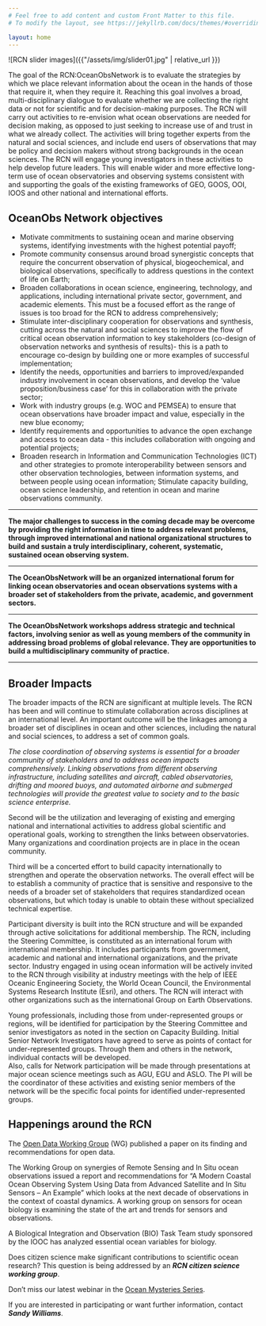 ```yaml
---
# Feel free to add content and custom Front Matter to this file.
# To modify the layout, see https://jekyllrb.com/docs/themes/#overriding-theme-defaults

layout: home
---
```


![RCN slider images]({{"/assets/img/slider01.jpg" | relative_url }})

The goal of the RCN:OceanObsNetwork is to evaluate the strategies by which we place relevant information about the ocean in the hands of those that require it, when they require it. 
Reaching this goal involves a broad, multi-disciplinary dialogue to evaluate whether we are collecting the right data or not for scientific and for decision-making purposes. 
The RCN will carry out activities to re-envision what ocean observations are needed for decision making, as opposed to just seeking to increase use of and trust in what we already collect. 
The activities will bring together experts from the natural and social sciences, and include end users of observations that may be policy and decision makers without strong backgrounds in the ocean sciences. 
The RCN will engage young investigators in these activities to help develop future leaders. 
This will enable wider and more effective long-term use of ocean observatories and observing systems consistent with and supporting the goals of the existing frameworks of GEO, GOOS, OOI, IOOS and other national and international efforts.

## OceanObs Network objectives
* Motivate commitments to sustaining ocean and marine observing systems, identifying investments with the highest potential payoff;
* Promote community consensus around broad synergistic concepts that require the concurrent observation of physical, biogeochemical, and biological observations, specifically to address questions in the context of life on Earth;
* Broaden collaborations in ocean science, engineering, technology, and applications, including international private sector, government, and academic elements. This must be a focused effort as the range of issues is too broad for the RCN to address comprehensively;
* Stimulate inter-disciplinary cooperation for observations and synthesis, cutting across the natural and social sciences to improve the flow of critical ocean observation information to key stakeholders (co-design of observation networks and synthesis of results)- this is a path to encourage co-design by building one or more examples of successful implementation;
* Identify the needs, opportunities and barriers to improved/expanded industry involvement in ocean observations, and develop the ‘value proposition/business case’ for this in collaboration with the private sector;
* Work with industry groups (e.g. WOC and PEMSEA) to ensure that ocean observations have broader impact and value, especially in the new blue economy;
* Identify requirements and opportunities to advance the open exchange and access to ocean data - this includes collaboration with ongoing and potential projects;
* Broaden research in Information and Communication Technologies (ICT) and other strategies to promote interoperability between sensors and other observation technologies, between information systems, and between people using ocean information;
Stimulate capacity building, ocean science leadership, and retention in ocean and marine observations community.

--------------------------------------------------------

**The major challenges to success in the coming decade may be overcome by providing the right information in time to address relevant problems, through improved international and national organizational structures to build and sustain a truly interdisciplinary, coherent, systematic, sustained ocean observing system.**

--------------------------------------------------------

**The OceanObsNetwork will be an organized international forum for linking ocean observatories and ocean observations systems with a broader set of stakeholders from the private, academic, and government sectors.**

--------------------------------------------------------


**The OceanObsNetwork workshops address strategic and technical factors, involving senior as well as young members of the community in addressing broad problems of global relevance. They are opportunities to build a multidisciplinary community of practice.**

--------------------------------------------------------

## Broader Impacts

The broader impacts of the RCN are significant at multiple levels. 
The RCN has been and will continue to stimulate collaboration across disciplines at an international level. 
An important outcome will be the linkages among a broader set of disciplines in ocean and other sciences, including the natural and social sciences, to address a set of common goals. 

*The close coordination of observing systems is essential for a broader community of stakeholders and to address ocean impacts comprehensively. 
Linking observations from different observing infrastructure, including satellites and aircraft, cabled observatories, drifting and moored buoys, and automated airborne and submerged technologies will provide the greatest value to society and to the basic science enterprise.*

Second will be the utilization and leveraging of existing and emerging national and international activities to address global scientific and operational goals, working to strengthen the links between observatories. 
Many organizations and coordination projects are in place in the ocean community. 

Third will be a concerted effort to build capacity internationally to strengthen and operate the observation networks. 
The overall effect will be to establish a community of practice that is sensitive and responsive to the needs of a broader set of stakeholders that requires standardized ocean observations, but which today is unable to obtain these without specialized technical expertise.

Participant diversity is built into the RCN structure and will be expanded through active solicitations for additional membership. 
The RCN, including the Steering Committee, is constituted as an international forum with international membership. 
It includes participants from government, academic and national and international organizations, and the private sector. 
Industry engaged in using ocean information will be actively invited to the RCN through visibility at industry meetings with the help of IEEE Oceanic Engineering Society, the World Ocean Council, the Environmental Systems Research Institute (Esri), and others. 
The RCN will interact with other organizations such as the international Group on Earth Observations. 

Young professionals, including those from under-represented groups or regions, will be identified for participation by the Steering Committee and senior investigators as noted in the section on Capacity Building. 
Initial Senior Network Investigators have agreed to serve as points of contact for under-represented groups. 
Through them and others in the network, individual contacts will be developed.  
Also, calls for Network participation will be made through presentations at major ocean science meetings such as AGU, EGU and ASLO. 
The PI will be the coordinator of these activities and existing senior members of the network will be the specific focal points for identified under-represented groups. 

## Happenings around the RCN

The [Open Data Working Group](working_groups/open_data_working_group/) (WG) published a paper on its finding and recommendations for open data.

The Working Group on synergies of Remote Sensing and In Situ ocean observations issued a report and recommendations for “A Modern Coastal Ocean Observing System Using Data from Advanced Satellite and In Situ Sensors – An Example” which looks at the next decade of observations in the context of coastal dynamics. A working group on sensors for ocean biology is examining the state of the art and trends for sensors and observations.

A Biological Integration and Observation (BIO) Task Team study sponsored by the IOOC has analyzed essential ocean variables for biology.

Does citizen science make significant contributions to scientific ocean research? This question is being addressed by an ***RCN citizen science working group***.

Don’t miss our latest webinar in the [Ocean Mysteries Series](https://oceanmysteries.readytalk.com/?p=r).

If you are interested in participating or want further information, contact ***Sandy Williams***.
